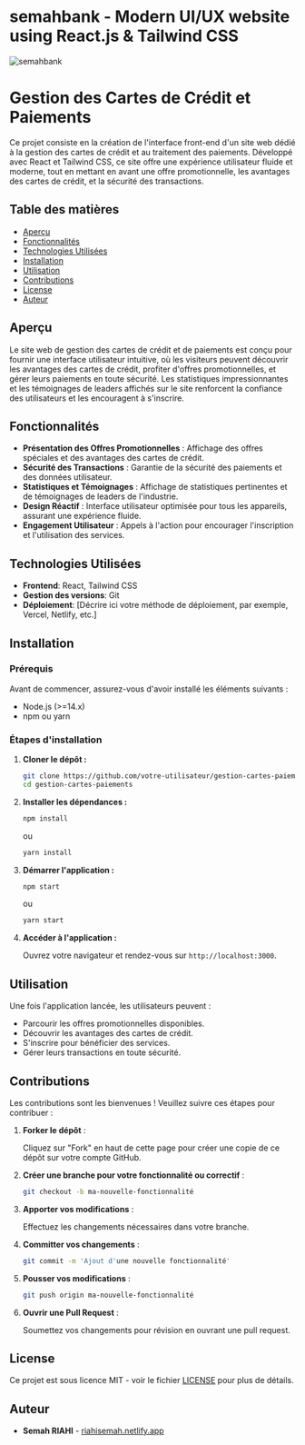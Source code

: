# semahbank - Modern UI/UX website using React.js & Tailwind CSS

![semahbank](https://i.ibb.co/BK1Hn0x/Screenshot-2024-08-08-at-4-05-48-PM.png)

# Gestion des Cartes de Crédit et Paiements

Ce projet consiste en la création de l'interface front-end d'un site web dédié à la gestion des cartes de crédit et au traitement des paiements. Développé avec React et Tailwind CSS, ce site offre une expérience utilisateur fluide et moderne, tout en mettant en avant une offre promotionnelle, les avantages des cartes de crédit, et la sécurité des transactions.

## Table des matières

- [Aperçu](#aperçu)
- [Fonctionnalités](#fonctionnalités)
- [Technologies Utilisées](#technologies-utilisées)
- [Installation](#installation)
- [Utilisation](#utilisation)
- [Contributions](#contributions)
- [License](#license)
- [Auteur](#auteur)

## Aperçu

Le site web de gestion des cartes de crédit et de paiements est conçu pour fournir une interface utilisateur intuitive, où les visiteurs peuvent découvrir les avantages des cartes de crédit, profiter d'offres promotionnelles, et gérer leurs paiements en toute sécurité. Les statistiques impressionnantes et les témoignages de leaders affichés sur le site renforcent la confiance des utilisateurs et les encouragent à s'inscrire.

## Fonctionnalités

- **Présentation des Offres Promotionnelles** : Affichage des offres spéciales et des avantages des cartes de crédit.
- **Sécurité des Transactions** : Garantie de la sécurité des paiements et des données utilisateur.
- **Statistiques et Témoignages** : Affichage de statistiques pertinentes et de témoignages de leaders de l'industrie.
- **Design Réactif** : Interface utilisateur optimisée pour tous les appareils, assurant une expérience fluide.
- **Engagement Utilisateur** : Appels à l'action pour encourager l'inscription et l'utilisation des services.

## Technologies Utilisées

- **Frontend**: React, Tailwind CSS
- **Gestion des versions**: Git
- **Déploiement**: [Décrire ici votre méthode de déploiement, par exemple, Vercel, Netlify, etc.]

## Installation

### Prérequis

Avant de commencer, assurez-vous d'avoir installé les éléments suivants :

- Node.js (>=14.x)
- npm ou yarn

### Étapes d'installation

1. **Cloner le dépôt :**

   ```bash
   git clone https://github.com/votre-utilisateur/gestion-cartes-paiements.git
   cd gestion-cartes-paiements
   ```

2. **Installer les dépendances :**

   ```bash
   npm install
   ```
   ou
   ```bash
   yarn install
   ```

3. **Démarrer l'application :**

   ```bash
   npm start
   ```
   ou
   ```bash
   yarn start
   ```

4. **Accéder à l'application :**

   Ouvrez votre navigateur et rendez-vous sur `http://localhost:3000`.

## Utilisation

Une fois l'application lancée, les utilisateurs peuvent :

- Parcourir les offres promotionnelles disponibles.
- Découvrir les avantages des cartes de crédit.
- S'inscrire pour bénéficier des services.
- Gérer leurs transactions en toute sécurité.

## Contributions

Les contributions sont les bienvenues ! Veuillez suivre ces étapes pour contribuer :

1. **Forker le dépôt** :

   Cliquez sur "Fork" en haut de cette page pour créer une copie de ce dépôt sur votre compte GitHub.

2. **Créer une branche pour votre fonctionnalité ou correctif** :

   ```bash
   git checkout -b ma-nouvelle-fonctionnalité
   ```

3. **Apporter vos modifications** :

   Effectuez les changements nécessaires dans votre branche.

4. **Committer vos changements** :

   ```bash
   git commit -m 'Ajout d'une nouvelle fonctionnalité'
   ```

5. **Pousser vos modifications** :

   ```bash
   git push origin ma-nouvelle-fonctionnalité
   ```

6. **Ouvrir une Pull Request** :

   Soumettez vos changements pour révision en ouvrant une pull request.

## License

Ce projet est sous licence MIT - voir le fichier [LICENSE](LICENSE) pour plus de détails.

## Auteur

- **Semah RIAHI** - [riahisemah.netlify.app](https://riahisemah.netlify.app)


